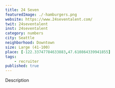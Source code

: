 ```yaml
---
title: 24 Seven
featuredImage: ./-hamburgers.png
website: https://www.24seventalent.com/
twit: 24seventalent
inst: 24seventalent
category: numbers
city: Seattle
neighborhood: Downtown
size: Large (41-100)
place: [-122.33747784633883,47.610864339941855]
tags:
    - recruiter
published: true
---
```


Description
